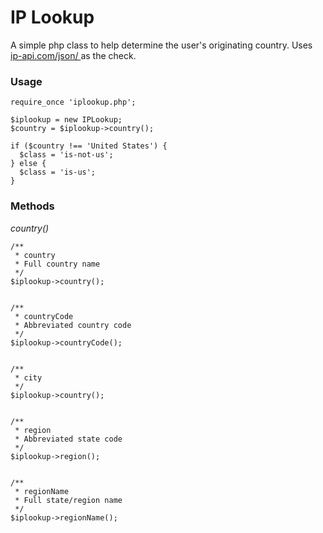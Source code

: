 # IP Lookup

A simple php class to help determine the user's originating country.
Uses [ip-api.com/json/ ](http://ip-api.com/json/ ) as the check.

### Usage


```
require_once 'iplookup.php';

$iplookup = new IPLookup;
$country = $iplookup->country();

if ($country !== 'United States') {
  $class = 'is-not-us';
} else {
  $class = 'is-us';
}
```

### Methods

*country()*
```
/**
 * country
 * Full country name
 */
$iplookup->country();


/**
 * countryCode
 * Abbreviated country code
 */
$iplookup->countryCode();


/**
 * city
 */
$iplookup->country();


/**
 * region
 * Abbreviated state code
 */
$iplookup->region();


/**
 * regionName
 * Full state/region name
 */
$iplookup->regionName();
```
